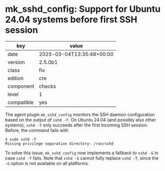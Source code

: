 [//]: # (werk v2)
# mk_sshd_config: Support for Ubuntu 24.04 systems before first SSH session

key        | value
---------- | ---
date       | 2025-03-04T13:35:48+00:00
version    | 2.5.0b1
class      | fix
edition    | cre
component  | checks
level      | 1
compatible | yes

The agent plugin `mk_sshd_config` monitors the SSH daemon configuration based on the output of
`sshd -T`. On Ubuntu 24.04 (and possibly also other systems), `sshd -T` only succeeds after the
first incoming SSH session. Before, the command fails with
```
$ sudo sshd -T
Missing privilege separation directory: /run/sshd
```

To solve this issue, `mk_sshd_config` now implements a fallback to `sshd -G` in case `sshd -T`
fails. Note that `sshd -G` cannot fully replace `sshd -T`, since the `-G` option is not available on
all platforms.
